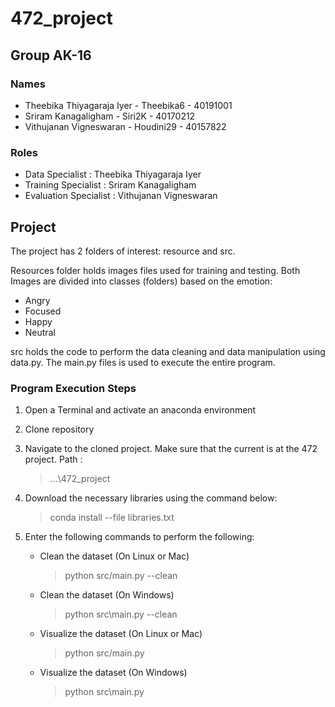 # 472_project

## Group AK-16

### Names
- Theebika Thiyagaraja Iyer - Theebika6 - 40191001
- Sriram Kanagaligham - Siri2K - 40170212
- Vithujanan Vigneswaran - Houdini29 - 40157822

### Roles
- Data Specialist : Theebika Thiyagaraja Iyer
- Training Specialist : Sriram Kanagaligham
- Evaluation Specialist : Vithujanan Vigneswaran

## Project
The project has 2 folders of interest: resource and src. 

Resources folder holds images files used for training and testing. Both Images are divided into classes (folders)
based on the emotion:
- Angry
- Focused
- Happy
- Neutral

src holds the code to perform the data cleaning and data manipulation using data.py. The main.py files is used to 
execute the entire program.

### Program Execution Steps
1. Open a Terminal and activate an anaconda environment

2. Clone repository

3. Navigate to the cloned project. Make sure that the current is at the 472 project. Path : 
    > ...\472_project

4. Download the necessary libraries using the command below:
    > conda install --file libraries.txt

5. Enter the following commands to perform the following:
   - Clean the dataset (On Linux or Mac)
        > python src/main.py --clean
   - Clean the dataset (On Windows)
        > python src\main.py --clean
   - Visualize the dataset (On Linux or Mac)
        > python src/main.py
   - Visualize the dataset (On Windows)
        > python src\main.py